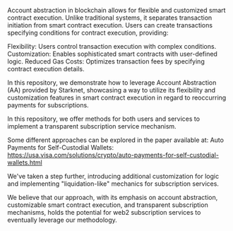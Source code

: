 Account abstraction in blockchain allows for flexible and customized smart contract execution. Unlike traditional systems, it separates transaction initiation from smart contract execution. Users can create transactions specifying conditions for contract execution, providing:

Flexibility: Users control transaction execution with complex conditions.
Customization: Enables sophisticated smart contracts with user-defined logic.
Reduced Gas Costs: Optimizes transaction fees by specifying contract execution details.

In this repository, we demonstrate how to leverage Account Abstraction (AA) provided by Starknet, showcasing a way to utilize its flexibility and customization features in smart contract execution in regard to reoccurring payments for subscriptions.

In this repository, we offer methods for both users and services to implement a transparent subscription service mechanism.

Some different approaches can be explored in the paper available at: Auto Payments for Self-Custodial Wallets:
https://usa.visa.com/solutions/crypto/auto-payments-for-self-custodial-wallets.html

We've taken a step further, introducing additional customization for logic and implementing "liquidation-like" mechanics for subscription services.

We believe that our approach, with its emphasis on account abstraction, customizable smart contract execution, and transparent subscription mechanisms, holds the potential for web2 subscription services to eventually leverage our methodology.

